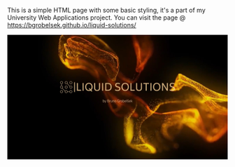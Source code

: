 This is a simple HTML page with some basic styling, it's a part of my University Web Applications project. 
You can visit the page @ https://bgrobelsek.github.io/liquid-solutions/

![1](./Projekt/assets/ss1.jpg?raw=true "Screenshot1")
